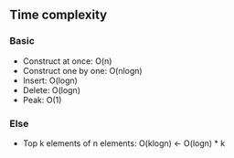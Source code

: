 ## Time complexity
### Basic
- Construct at once: O(n)
- Construct one by one: O(nlogn)
- Insert: O(logn)
- Delete: O(logn)
- Peak: O(1)

### Else
- Top k elements of n elements: O(klogn) <- O(logn) * k
